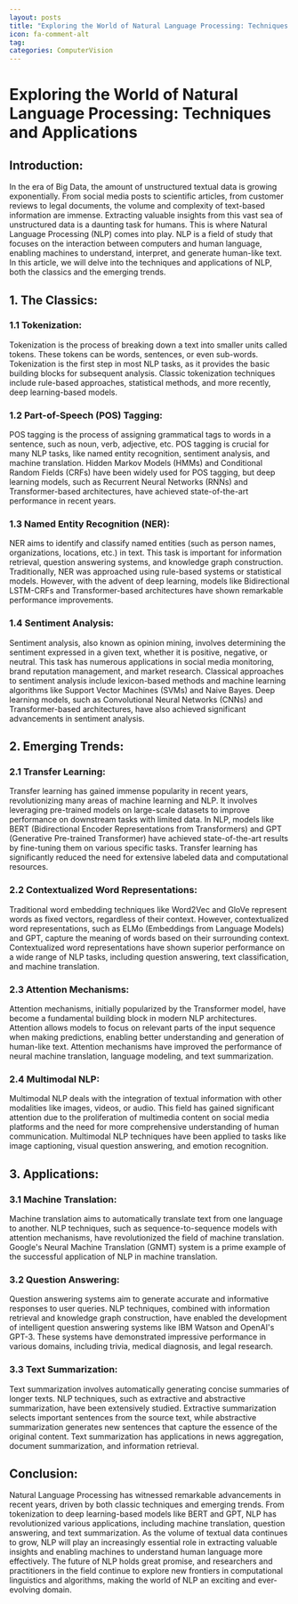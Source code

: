 ```yaml
---
layout: posts
title: "Exploring the World of Natural Language Processing: Techniques and Applications"
icon: fa-comment-alt
tag:      
categories: ComputerVision
---
```



# Exploring the World of Natural Language Processing: Techniques and Applications

## Introduction:

In the era of Big Data, the amount of unstructured textual data is growing exponentially. From social media posts to scientific articles, from customer reviews to legal documents, the volume and complexity of text-based information are immense. Extracting valuable insights from this vast sea of unstructured data is a daunting task for humans. This is where Natural Language Processing (NLP) comes into play. NLP is a field of study that focuses on the interaction between computers and human language, enabling machines to understand, interpret, and generate human-like text. In this article, we will delve into the techniques and applications of NLP, both the classics and the emerging trends.

## 1. The Classics:

### 1.1 Tokenization:
Tokenization is the process of breaking down a text into smaller units called tokens. These tokens can be words, sentences, or even sub-words. Tokenization is the first step in most NLP tasks, as it provides the basic building blocks for subsequent analysis. Classic tokenization techniques include rule-based approaches, statistical methods, and more recently, deep learning-based models.

### 1.2 Part-of-Speech (POS) Tagging:
POS tagging is the process of assigning grammatical tags to words in a sentence, such as noun, verb, adjective, etc. POS tagging is crucial for many NLP tasks, like named entity recognition, sentiment analysis, and machine translation. Hidden Markov Models (HMMs) and Conditional Random Fields (CRFs) have been widely used for POS tagging, but deep learning models, such as Recurrent Neural Networks (RNNs) and Transformer-based architectures, have achieved state-of-the-art performance in recent years.

### 1.3 Named Entity Recognition (NER):
NER aims to identify and classify named entities (such as person names, organizations, locations, etc.) in text. This task is important for information retrieval, question answering systems, and knowledge graph construction. Traditionally, NER was approached using rule-based systems or statistical models. However, with the advent of deep learning, models like Bidirectional LSTM-CRFs and Transformer-based architectures have shown remarkable performance improvements.

### 1.4 Sentiment Analysis:
Sentiment analysis, also known as opinion mining, involves determining the sentiment expressed in a given text, whether it is positive, negative, or neutral. This task has numerous applications in social media monitoring, brand reputation management, and market research. Classical approaches to sentiment analysis include lexicon-based methods and machine learning algorithms like Support Vector Machines (SVMs) and Naive Bayes. Deep learning models, such as Convolutional Neural Networks (CNNs) and Transformer-based architectures, have also achieved significant advancements in sentiment analysis.

## 2. Emerging Trends:

### 2.1 Transfer Learning:
Transfer learning has gained immense popularity in recent years, revolutionizing many areas of machine learning and NLP. It involves leveraging pre-trained models on large-scale datasets to improve performance on downstream tasks with limited data. In NLP, models like BERT (Bidirectional Encoder Representations from Transformers) and GPT (Generative Pre-trained Transformer) have achieved state-of-the-art results by fine-tuning them on various specific tasks. Transfer learning has significantly reduced the need for extensive labeled data and computational resources.

### 2.2 Contextualized Word Representations:
Traditional word embedding techniques like Word2Vec and GloVe represent words as fixed vectors, regardless of their context. However, contextualized word representations, such as ELMo (Embeddings from Language Models) and GPT, capture the meaning of words based on their surrounding context. Contextualized word representations have shown superior performance on a wide range of NLP tasks, including question answering, text classification, and machine translation.

### 2.3 Attention Mechanisms:
Attention mechanisms, initially popularized by the Transformer model, have become a fundamental building block in modern NLP architectures. Attention allows models to focus on relevant parts of the input sequence when making predictions, enabling better understanding and generation of human-like text. Attention mechanisms have improved the performance of neural machine translation, language modeling, and text summarization.

### 2.4 Multimodal NLP:
Multimodal NLP deals with the integration of textual information with other modalities like images, videos, or audio. This field has gained significant attention due to the proliferation of multimedia content on social media platforms and the need for more comprehensive understanding of human communication. Multimodal NLP techniques have been applied to tasks like image captioning, visual question answering, and emotion recognition.

## 3. Applications:

### 3.1 Machine Translation:
Machine translation aims to automatically translate text from one language to another. NLP techniques, such as sequence-to-sequence models with attention mechanisms, have revolutionized the field of machine translation. Google's Neural Machine Translation (GNMT) system is a prime example of the successful application of NLP in machine translation.

### 3.2 Question Answering:
Question answering systems aim to generate accurate and informative responses to user queries. NLP techniques, combined with information retrieval and knowledge graph construction, have enabled the development of intelligent question answering systems like IBM Watson and OpenAI's GPT-3. These systems have demonstrated impressive performance in various domains, including trivia, medical diagnosis, and legal research.

### 3.3 Text Summarization:
Text summarization involves automatically generating concise summaries of longer texts. NLP techniques, such as extractive and abstractive summarization, have been extensively studied. Extractive summarization selects important sentences from the source text, while abstractive summarization generates new sentences that capture the essence of the original content. Text summarization has applications in news aggregation, document summarization, and information retrieval.

## Conclusion:

Natural Language Processing has witnessed remarkable advancements in recent years, driven by both classic techniques and emerging trends. From tokenization to deep learning-based models like BERT and GPT, NLP has revolutionized various applications, including machine translation, question answering, and text summarization. As the volume of textual data continues to grow, NLP will play an increasingly essential role in extracting valuable insights and enabling machines to understand human language more effectively. The future of NLP holds great promise, and researchers and practitioners in the field continue to explore new frontiers in computational linguistics and algorithms, making the world of NLP an exciting and ever-evolving domain.